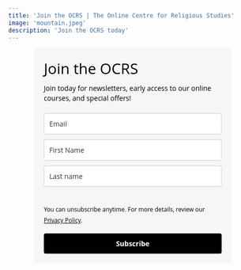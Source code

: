 ```yaml
---
title: 'Join the OCRS | The Online Centre for Religious Studies'
image: 'mountain.jpeg'
description: 'Join the OCRS today'
---
```


<style type="text/css">
  @import url(https://fonts.googleapis.com/css?family=Open+Sans:400,400italic,700,700italic);
</style>
<style type="text/css">
  .ml-form-embedSubmitLoad{display:inline-block;width:20px;height:20px}.ml-form-embedSubmitLoad:after{content:" ";display:block;width:11px;height:11px;margin:1px;border-radius:50%;border:4px solid #fff;border-color:#fff #fff #fff transparent;animation:ml-form-embedSubmitLoad 1.2s linear infinite}@keyframes ml-form-embedSubmitLoad{0%{transform:rotate(0)}100%{transform:rotate(360deg)}}#mlb2-1716784.ml-form-embedContainer{box-sizing:border-box;display:table;height:99.99%;margin:0 auto;position:static;width:100%!important}#mlb2-1716784.ml-form-embedContainer button,#mlb2-1716784.ml-form-embedContainer h4,#mlb2-1716784.ml-form-embedContainer p,#mlb2-1716784.ml-form-embedContainer span{text-transform:none!important;letter-spacing:normal!important}#mlb2-1716784.ml-form-embedContainer .ml-form-embedWrapper{background-color:#f6f6f6;border-width:0;border-color:transparent;border-radius:4px;border-style:solid;box-sizing:border-box;display:inline-block!important;margin:0;padding:0;position:relative}#mlb2-1716784.ml-form-embedContainer .ml-form-embedWrapper.embedDefault,#mlb2-1716784.ml-form-embedContainer .ml-form-embedWrapper.embedPopup{width:400px}#mlb2-1716784.ml-form-embedContainer .ml-form-embedWrapper.embedForm{max-width:400px;width:100%}#mlb2-1716784.ml-form-embedContainer .ml-form-align-left{text-align:left}#mlb2-1716784.ml-form-embedContainer .ml-form-align-center{text-align:center}#mlb2-1716784.ml-form-embedContainer .ml-form-align-default{display:table-cell!important;vertical-align:middle!important;text-align:center!important}#mlb2-1716784.ml-form-embedContainer .ml-form-align-right{text-align:right}#mlb2-1716784.ml-form-embedContainer .ml-form-embedWrapper .ml-form-embedHeader img{border-top-left-radius:4px;border-top-right-radius:4px;height:auto;margin:0 auto!important;max-width:100%;width:undefinedpx}#mlb2-1716784.ml-form-embedContainer .ml-form-embedWrapper .ml-form-embedBody,#mlb2-1716784.ml-form-embedContainer .ml-form-embedWrapper .ml-form-successBody{padding:20px 20px 0 20px}#mlb2-1716784.ml-form-embedContainer .ml-form-embedWrapper .ml-form-embedBody.ml-form-embedBodyHorizontal{padding-bottom:0}#mlb2-1716784.ml-form-embedContainer .ml-form-embedWrapper .ml-form-embedBody .ml-form-embedContent,#mlb2-1716784.ml-form-embedContainer .ml-form-embedWrapper .ml-form-successBody .ml-form-successContent{margin:0 0 20px 0}#mlb2-1716784.ml-form-embedContainer .ml-form-embedWrapper .ml-form-embedBody .ml-form-embedContent h4,#mlb2-1716784.ml-form-embedContainer .ml-form-embedWrapper .ml-form-successBody .ml-form-successContent h4{color:#000;font-family:'Open Sans',Arial,Helvetica,sans-serif;font-size:30px;font-weight:400;margin:0 0 10px 0;text-align:left;word-break:break-word}#mlb2-1716784.ml-form-embedContainer .ml-form-embedWrapper .ml-form-embedBody .ml-form-embedContent p,#mlb2-1716784.ml-form-embedContainer .ml-form-embedWrapper .ml-form-successBody .ml-form-successContent p{color:#000;font-family:'Open Sans',Arial,Helvetica,sans-serif;font-size:14px;font-weight:400;line-height:20px;margin:0 0 10px 0;text-align:left}#mlb2-1716784.ml-form-embedContainer .ml-form-embedWrapper .ml-form-embedBody .ml-form-embedContent ol,#mlb2-1716784.ml-form-embedContainer .ml-form-embedWrapper .ml-form-embedBody .ml-form-embedContent ul,#mlb2-1716784.ml-form-embedContainer .ml-form-embedWrapper .ml-form-successBody .ml-form-successContent ol,#mlb2-1716784.ml-form-embedContainer .ml-form-embedWrapper .ml-form-successBody .ml-form-successContent ul{color:#000;font-family:'Open Sans',Arial,Helvetica,sans-serif;font-size:14px}#mlb2-1716784.ml-form-embedContainer .ml-form-embedWrapper .ml-form-embedBody .ml-form-embedContent p a,#mlb2-1716784.ml-form-embedContainer .ml-form-embedWrapper .ml-form-successBody .ml-form-successContent p a{color:#000;text-decoration:underline}#mlb2-1716784.ml-form-embedContainer .ml-form-embedWrapper .ml-block-form .ml-field-group{text-align:left!important}#mlb2-1716784.ml-form-embedContainer .ml-form-embedWrapper .ml-block-form .ml-field-group label{margin-bottom:5px;color:#333;font-size:14px;font-family:'Open Sans',Arial,Helvetica,sans-serif;font-weight:700;font-style:normal;text-decoration:none;display:inline-block;line-height:20px}#mlb2-1716784.ml-form-embedContainer .ml-form-embedWrapper .ml-form-embedBody .ml-form-embedContent p:last-child,#mlb2-1716784.ml-form-embedContainer .ml-form-embedWrapper .ml-form-successBody .ml-form-successContent p:last-child{margin:0}#mlb2-1716784.ml-form-embedContainer .ml-form-embedWrapper .ml-form-embedBody form{margin:0;width:100%}#mlb2-1716784.ml-form-embedContainer .ml-form-embedWrapper .ml-form-embedBody .ml-form-checkboxRow,#mlb2-1716784.ml-form-embedContainer .ml-form-embedWrapper .ml-form-embedBody .ml-form-formContent{margin:0 0 20px 0;width:100%}#mlb2-1716784.ml-form-embedContainer .ml-form-embedWrapper .ml-form-embedBody .ml-form-checkboxRow{float:left}#mlb2-1716784.ml-form-embedContainer .ml-form-embedWrapper .ml-form-embedBody .ml-form-formContent.horozintalForm{margin:0;padding:0 0 20px 0;width:100%;height:auto;float:left}#mlb2-1716784.ml-form-embedContainer .ml-form-embedWrapper .ml-form-embedBody .ml-form-fieldRow{margin:0 0 10px 0;width:100%}#mlb2-1716784.ml-form-embedContainer .ml-form-embedWrapper .ml-form-embedBody .ml-form-fieldRow.ml-last-item{margin:0}#mlb2-1716784.ml-form-embedContainer .ml-form-embedWrapper .ml-form-embedBody .ml-form-fieldRow.ml-formfieldHorizintal{margin:0}#mlb2-1716784.ml-form-embedContainer .ml-form-embedWrapper .ml-form-embedBody .ml-form-fieldRow input{background-color:#fff!important;color:#333!important;border-color:#ccc!important;border-radius:4px!important;border-style:solid!important;border-width:1px!important;font-family:'Open Sans',Arial,Helvetica,sans-serif;font-size:14px!important;height:auto;line-height:21px!important;margin-bottom:0;margin-top:0;margin-left:0;margin-right:0;padding:10px 10px!important;width:100%!important;box-sizing:border-box!important;max-width:100%!important}#mlb2-1716784.ml-form-embedContainer .ml-form-embedWrapper .ml-form-embedBody .ml-form-fieldRow input::-webkit-input-placeholder,#mlb2-1716784.ml-form-embedContainer .ml-form-embedWrapper .ml-form-embedBody .ml-form-horizontalRow input::-webkit-input-placeholder{color:#333}#mlb2-1716784.ml-form-embedContainer .ml-form-embedWrapper .ml-form-embedBody .ml-form-fieldRow input::-moz-placeholder,#mlb2-1716784.ml-form-embedContainer .ml-form-embedWrapper .ml-form-embedBody .ml-form-horizontalRow input::-moz-placeholder{color:#333}#mlb2-1716784.ml-form-embedContainer .ml-form-embedWrapper .ml-form-embedBody .ml-form-fieldRow input:-ms-input-placeholder,#mlb2-1716784.ml-form-embedContainer .ml-form-embedWrapper .ml-form-embedBody .ml-form-horizontalRow input:-ms-input-placeholder{color:#333}#mlb2-1716784.ml-form-embedContainer .ml-form-embedWrapper .ml-form-embedBody .ml-form-fieldRow input:-moz-placeholder,#mlb2-1716784.ml-form-embedContainer .ml-form-embedWrapper .ml-form-embedBody .ml-form-horizontalRow input:-moz-placeholder{color:#333}#mlb2-1716784.ml-form-embedContainer .ml-form-embedWrapper .ml-form-embedBody .ml-form-fieldRow textarea,#mlb2-1716784.ml-form-embedContainer .ml-form-embedWrapper .ml-form-embedBody .ml-form-horizontalRow textarea{background-color:#fff!important;color:#333!important;border-color:#ccc!important;border-radius:4px!important;border-style:solid!important;border-width:1px!important;font-family:'Open Sans',Arial,Helvetica,sans-serif;font-size:14px!important;height:auto;line-height:21px!important;margin-bottom:0;margin-top:0;padding:10px 10px!important;width:100%!important;box-sizing:border-box!important;max-width:100%!important}#mlb2-1716784.ml-form-embedContainer .ml-form-embedWrapper .ml-form-embedBody .ml-form-checkboxRow .label-description::before,#mlb2-1716784.ml-form-embedContainer .ml-form-embedWrapper .ml-form-embedBody .ml-form-embedPermissions .ml-form-embedPermissionsOptionsCheckbox .label-description::before,#mlb2-1716784.ml-form-embedContainer .ml-form-embedWrapper .ml-form-embedBody .ml-form-fieldRow .custom-checkbox .custom-control-label::before,#mlb2-1716784.ml-form-embedContainer .ml-form-embedWrapper .ml-form-embedBody .ml-form-fieldRow .custom-radio .custom-control-label::before,#mlb2-1716784.ml-form-embedContainer .ml-form-embedWrapper .ml-form-embedBody .ml-form-horizontalRow .custom-checkbox .custom-control-label::before,#mlb2-1716784.ml-form-embedContainer .ml-form-embedWrapper .ml-form-embedBody .ml-form-horizontalRow .custom-radio .custom-control-label::before,#mlb2-1716784.ml-form-embedContainer .ml-form-embedWrapper .ml-form-embedBody .ml-form-interestGroupsRow .ml-form-interestGroupsRowCheckbox .label-description::before{border-color:#ccc!important;background-color:#fff!important}#mlb2-1716784.ml-form-embedContainer .ml-form-embedWrapper .ml-form-embedBody .ml-form-fieldRow input.custom-control-input[type=checkbox]{box-sizing:border-box;padding:0;position:absolute;z-index:-1;opacity:0;margin-top:5px;margin-left:-24px;overflow:visible}#mlb2-1716784.ml-form-embedContainer .ml-form-embedWrapper .ml-form-embedBody .ml-form-checkboxRow .label-description::before,#mlb2-1716784.ml-form-embedContainer .ml-form-embedWrapper .ml-form-embedBody .ml-form-embedPermissions .ml-form-embedPermissionsOptionsCheckbox .label-description::before,#mlb2-1716784.ml-form-embedContainer .ml-form-embedWrapper .ml-form-embedBody .ml-form-fieldRow .custom-checkbox .custom-control-label::before,#mlb2-1716784.ml-form-embedContainer .ml-form-embedWrapper .ml-form-embedBody .ml-form-horizontalRow .custom-checkbox .custom-control-label::before,#mlb2-1716784.ml-form-embedContainer .ml-form-embedWrapper .ml-form-embedBody .ml-form-interestGroupsRow .ml-form-interestGroupsRowCheckbox .label-description::before{border-radius:4px!important}#mlb2-1716784.ml-form-embedContainer .ml-form-embedWrapper .ml-form-embedBody .ml-form-checkboxRow input[type=checkbox]:checked~.label-description::after,#mlb2-1716784.ml-form-embedContainer .ml-form-embedWrapper .ml-form-embedBody .ml-form-embedPermissions .ml-form-embedPermissionsOptionsCheckbox input[type=checkbox]:checked~.label-description::after,#mlb2-1716784.ml-form-embedContainer .ml-form-embedWrapper .ml-form-embedBody .ml-form-fieldRow .custom-checkbox .custom-control-input:checked~.custom-control-label::after,#mlb2-1716784.ml-form-embedContainer .ml-form-embedWrapper .ml-form-embedBody .ml-form-horizontalRow .custom-checkbox .custom-control-input:checked~.custom-control-label::after,#mlb2-1716784.ml-form-embedContainer .ml-form-embedWrapper .ml-form-embedBody .ml-form-interestGroupsRow .ml-form-interestGroupsRowCheckbox input[type=checkbox]:checked~.label-description::after{background-color:#fff;mask-image:url(https://bucket.mlcdn.com/images/default/arrow.svg);-webkit-mask-image:url(https://bucket.mlcdn.com/images/default/arrow.svg)}#mlb2-1716784.ml-form-embedContainer .ml-form-embedWrapper .ml-form-embedBody .ml-form-fieldRow .custom-radio .custom-control-input:checked~.custom-control-label::after{background-color:#fff;mask-image:url(https://bucket.mlcdn.com/images/default/circle.svg);-webkit-mask-image:url(https://bucket.mlcdn.com/images/default/circle.svg)}#mlb2-1716784.ml-form-embedContainer .ml-form-embedWrapper .ml-form-embedBody .ml-form-checkboxRow input[type=checkbox]:checked~.label-description::before,#mlb2-1716784.ml-form-embedContainer .ml-form-embedWrapper .ml-form-embedBody .ml-form-embedPermissions .ml-form-embedPermissionsOptionsCheckbox input[type=checkbox]:checked~.label-description::before,#mlb2-1716784.ml-form-embedContainer .ml-form-embedWrapper .ml-form-embedBody .ml-form-fieldRow .custom-checkbox .custom-control-input:checked~.custom-control-label::before,#mlb2-1716784.ml-form-embedContainer .ml-form-embedWrapper .ml-form-embedBody .ml-form-fieldRow .custom-radio .custom-control-input:checked~.custom-control-label::before,#mlb2-1716784.ml-form-embedContainer .ml-form-embedWrapper .ml-form-embedBody .ml-form-horizontalRow .custom-checkbox .custom-control-input:checked~.custom-control-label::before,#mlb2-1716784.ml-form-embedContainer .ml-form-embedWrapper .ml-form-embedBody .ml-form-horizontalRow .custom-radio .custom-control-input:checked~.custom-control-label::before,#mlb2-1716784.ml-form-embedContainer .ml-form-embedWrapper .ml-form-embedBody .ml-form-interestGroupsRow .ml-form-interestGroupsRowCheckbox input[type=checkbox]:checked~.label-description::before{border-color:#000!important;background-color:#000!important;color:#fff!important}#mlb2-1716784.ml-form-embedContainer .ml-form-embedWrapper .ml-form-embedBody .ml-form-fieldRow .custom-checkbox .custom-control-label::after,#mlb2-1716784.ml-form-embedContainer .ml-form-embedWrapper .ml-form-embedBody .ml-form-fieldRow .custom-checkbox .custom-control-label::before,#mlb2-1716784.ml-form-embedContainer .ml-form-embedWrapper .ml-form-embedBody .ml-form-fieldRow .custom-radio .custom-control-label::after,#mlb2-1716784.ml-form-embedContainer .ml-form-embedWrapper .ml-form-embedBody .ml-form-fieldRow .custom-radio .custom-control-label::before,#mlb2-1716784.ml-form-embedContainer .ml-form-embedWrapper .ml-form-embedBody .ml-form-horizontalRow .custom-checkbox .custom-control-label::after,#mlb2-1716784.ml-form-embedContainer .ml-form-embedWrapper .ml-form-embedBody .ml-form-horizontalRow .custom-checkbox .custom-control-label::before,#mlb2-1716784.ml-form-embedContainer .ml-form-embedWrapper .ml-form-embedBody .ml-form-horizontalRow .custom-radio .custom-control-label::after,#mlb2-1716784.ml-form-embedContainer .ml-form-embedWrapper .ml-form-embedBody .ml-form-horizontalRow .custom-radio .custom-control-label::before{top:2;box-sizing:border-box}#mlb2-1716784.ml-form-embedContainer .ml-form-embedWrapper .ml-form-embedBody .ml-form-checkboxRow .label-description::after,#mlb2-1716784.ml-form-embedContainer .ml-form-embedWrapper .ml-form-embedBody .ml-form-checkboxRow .label-description::before,#mlb2-1716784.ml-form-embedContainer .ml-form-embedWrapper .ml-form-embedBody .ml-form-embedPermissions .ml-form-embedPermissionsOptionsCheckbox .label-description::after,#mlb2-1716784.ml-form-embedContainer .ml-form-embedWrapper .ml-form-embedBody .ml-form-embedPermissions .ml-form-embedPermissionsOptionsCheckbox .label-description::before{top:0!important;box-sizing:border-box!important}#mlb2-1716784.ml-form-embedContainer .ml-form-embedWrapper .ml-form-embedBody .ml-form-checkboxRow .label-description::after,#mlb2-1716784.ml-form-embedContainer .ml-form-embedWrapper .ml-form-embedBody .ml-form-checkboxRow .label-description::before{top:0!important;box-sizing:border-box!important}#mlb2-1716784.ml-form-embedContainer .ml-form-embedWrapper .ml-form-embedBody .ml-form-interestGroupsRow .ml-form-interestGroupsRowCheckbox .label-description::after{top:3px!important;box-sizing:border-box!important;position:absolute;left:-21px;display:block;width:10px;height:10px;content:""}#mlb2-1716784.ml-form-embedContainer .ml-form-embedWrapper .ml-form-embedBody .ml-form-interestGroupsRow .ml-form-interestGroupsRowCheckbox .label-description::before{top:0!important;box-sizing:border-box!important}#mlb2-1716784.ml-form-embedContainer .ml-form-embedWrapper .ml-form-embedBody .custom-control-label::before{position:absolute;top:4px;left:-24px;display:block;width:16px;height:16px;pointer-events:none;content:"";background-color:#fff;border:#adb5bd solid 1px;border-radius:50%}#mlb2-1716784.ml-form-embedContainer .ml-form-embedWrapper .ml-form-embedBody .custom-control-label::after{position:absolute;top:5px!important;left:-21px;display:block;width:10px;height:10px;content:""}#mlb2-1716784.ml-form-embedContainer .ml-form-embedWrapper .ml-form-embedBody .ml-form-checkboxRow .label-description::before,#mlb2-1716784.ml-form-embedContainer .ml-form-embedWrapper .ml-form-embedBody .ml-form-embedPermissions .ml-form-embedPermissionsOptionsCheckbox .label-description::before,#mlb2-1716784.ml-form-embedContainer .ml-form-embedWrapper .ml-form-embedBody .ml-form-interestGroupsRow .ml-form-interestGroupsRowCheckbox .label-description::before{position:absolute;top:4px;left:-24px;display:block;width:16px;height:16px;pointer-events:none;content:"";background-color:#fff;border:#adb5bd solid 1px;border-radius:50%}#mlb2-1716784.ml-form-embedContainer .ml-form-embedWrapper .ml-form-embedBody .ml-form-embedPermissions .ml-form-embedPermissionsOptionsCheckbox .label-description::after{position:absolute;top:3px!important;left:-21px;display:block;width:10px;height:10px;content:""}#mlb2-1716784.ml-form-embedContainer .ml-form-embedWrapper .ml-form-embedBody .ml-form-checkboxRow .label-description::after{position:absolute;top:3px!important;left:-21px;display:block;width:10px;height:10px;content:""}#mlb2-1716784.ml-form-embedContainer .ml-form-embedWrapper .ml-form-embedBody .custom-radio .custom-control-label::after{background:no-repeat 50%/50% 50%}#mlb2-1716784.ml-form-embedContainer .ml-form-embedWrapper .ml-form-embedBody .custom-checkbox .custom-control-label::after,#mlb2-1716784.ml-form-embedContainer .ml-form-embedWrapper .ml-form-embedBody .ml-form-checkboxRow .label-description::after,#mlb2-1716784.ml-form-embedContainer .ml-form-embedWrapper .ml-form-embedBody .ml-form-embedPermissions .ml-form-embedPermissionsOptionsCheckbox .label-description::after,#mlb2-1716784.ml-form-embedContainer .ml-form-embedWrapper .ml-form-embedBody .ml-form-interestGroupsRow .ml-form-interestGroupsRowCheckbox .label-description::after{background:no-repeat 50%/50% 50%}#mlb2-1716784.ml-form-embedContainer .ml-form-embedWrapper .ml-form-embedBody .ml-form-fieldRow .custom-control,#mlb2-1716784.ml-form-embedContainer .ml-form-embedWrapper .ml-form-embedBody .ml-form-horizontalRow .custom-control{position:relative;display:block;min-height:1.5rem;padding-left:1.5rem}#mlb2-1716784.ml-form-embedContainer .ml-form-embedWrapper .ml-form-embedBody .ml-form-fieldRow .custom-checkbox .custom-control-input,#mlb2-1716784.ml-form-embedContainer .ml-form-embedWrapper .ml-form-embedBody .ml-form-fieldRow .custom-radio .custom-control-input,#mlb2-1716784.ml-form-embedContainer .ml-form-embedWrapper .ml-form-embedBody .ml-form-horizontalRow .custom-checkbox .custom-control-input,#mlb2-1716784.ml-form-embedContainer .ml-form-embedWrapper .ml-form-embedBody .ml-form-horizontalRow .custom-radio .custom-control-input{position:absolute;z-index:-1;opacity:0;box-sizing:border-box;padding:0}#mlb2-1716784.ml-form-embedContainer .ml-form-embedWrapper .ml-form-embedBody .ml-form-fieldRow .custom-checkbox .custom-control-label,#mlb2-1716784.ml-form-embedContainer .ml-form-embedWrapper .ml-form-embedBody .ml-form-fieldRow .custom-radio .custom-control-label,#mlb2-1716784.ml-form-embedContainer .ml-form-embedWrapper .ml-form-embedBody .ml-form-horizontalRow .custom-checkbox .custom-control-label,#mlb2-1716784.ml-form-embedContainer .ml-form-embedWrapper .ml-form-embedBody .ml-form-horizontalRow .custom-radio .custom-control-label{color:#000;font-size:12px!important;font-family:'Open Sans',Arial,Helvetica,sans-serif;line-height:22px;margin-bottom:0;position:relative;vertical-align:top;font-style:normal;font-weight:700}#mlb2-1716784.ml-form-embedContainer .ml-form-embedWrapper .ml-form-embedBody .ml-form-fieldRow .custom-select,#mlb2-1716784.ml-form-embedContainer .ml-form-embedWrapper .ml-form-embedBody .ml-form-horizontalRow .custom-select{background-color:#fff!important;color:#333!important;border-color:#ccc!important;border-radius:4px!important;border-style:solid!important;border-width:1px!important;font-family:'Open Sans',Arial,Helvetica,sans-serif;font-size:14px!important;line-height:20px!important;margin-bottom:0;margin-top:0;padding:10px 28px 10px 12px!important;width:100%!important;box-sizing:border-box!important;max-width:100%!important;height:auto;display:inline-block;vertical-align:middle;background:url(https://bucket.mlcdn.com/images/default/dropdown.svg) no-repeat right .75rem center/8px 10px;-webkit-appearance:none;-moz-appearance:none;appearance:none}#mlb2-1716784.ml-form-embedContainer .ml-form-embedWrapper .ml-form-embedBody .ml-form-horizontalRow{height:auto;width:100%;float:left}.ml-form-formContent.horozintalForm .ml-form-horizontalRow .ml-input-horizontal{width:70%;float:left}.ml-form-formContent.horozintalForm .ml-form-horizontalRow .ml-button-horizontal{width:30%;float:left}.ml-form-formContent.horozintalForm .ml-form-horizontalRow .ml-button-horizontal.labelsOn{padding-top:25px}.ml-form-formContent.horozintalForm .ml-form-horizontalRow .horizontal-fields{box-sizing:border-box;float:left;padding-right:10px}#mlb2-1716784.ml-form-embedContainer .ml-form-embedWrapper .ml-form-embedBody .ml-form-horizontalRow input{background-color:#fff;color:#333;border-color:#ccc;border-radius:4px;border-style:solid;border-width:1px;font-family:'Open Sans',Arial,Helvetica,sans-serif;font-size:14px;line-height:20px;margin-bottom:0;margin-top:0;padding:10px 10px;width:100%;box-sizing:border-box;overflow-y:initial}#mlb2-1716784.ml-form-embedContainer .ml-form-embedWrapper .ml-form-embedBody .ml-form-horizontalRow button{background-color:#000!important;border-color:#000;border-style:solid;border-width:1px;border-radius:4px;box-shadow:none;color:#fff!important;cursor:pointer;font-family:'Open Sans',Arial,Helvetica,sans-serif;font-size:14px!important;font-weight:700;line-height:20px;margin:0!important;padding:10px!important;width:100%;height:auto}#mlb2-1716784.ml-form-embedContainer .ml-form-embedWrapper .ml-form-embedBody .ml-form-horizontalRow button:hover{background-color:#333!important;border-color:#333!important}#mlb2-1716784.ml-form-embedContainer .ml-form-embedWrapper .ml-form-embedBody .ml-form-checkboxRow input[type=checkbox]{box-sizing:border-box;padding:0;position:absolute;z-index:-1;opacity:0;margin-top:5px;margin-left:-24px;overflow:visible}#mlb2-1716784.ml-form-embedContainer .ml-form-embedWrapper .ml-form-embedBody .ml-form-checkboxRow .label-description{color:#000;display:block;font-family:'Open Sans',Arial,Helvetica,sans-serif;font-size:12px;text-align:left;margin-bottom:0;position:relative;vertical-align:top}#mlb2-1716784.ml-form-embedContainer .ml-form-embedWrapper .ml-form-embedBody .ml-form-checkboxRow label{font-weight:400;margin:0;padding:0;position:relative;display:block;min-height:24px;padding-left:24px}#mlb2-1716784.ml-form-embedContainer .ml-form-embedWrapper .ml-form-embedBody .ml-form-checkboxRow label a{color:#000;text-decoration:underline}#mlb2-1716784.ml-form-embedContainer .ml-form-embedWrapper .ml-form-embedBody .ml-form-checkboxRow label p{color:#000!important;font-family:'Open Sans',Arial,Helvetica,sans-serif!important;font-size:12px!important;font-weight:400!important;line-height:18px!important;padding:0!important;margin:0 5px 0 0!important}#mlb2-1716784.ml-form-embedContainer .ml-form-embedWrapper .ml-form-embedBody .ml-form-checkboxRow label p:last-child{margin:0}#mlb2-1716784.ml-form-embedContainer .ml-form-embedWrapper .ml-form-embedBody .ml-form-embedSubmit{margin:0 0 20px 0}#mlb2-1716784.ml-form-embedContainer .ml-form-embedWrapper .ml-form-embedBody .ml-form-embedSubmit button{background-color:#000!important;border:none!important;border-radius:4px!important;box-shadow:none!important;color:#fff!important;cursor:pointer;font-family:'Open Sans',Arial,Helvetica,sans-serif!important;font-size:14px!important;font-weight:700!important;line-height:21px!important;height:auto;padding:10px!important;width:100%!important;box-sizing:border-box!important}#mlb2-1716784.ml-form-embedContainer .ml-form-embedWrapper .ml-form-embedBody .ml-form-embedSubmit button.loading{display:none}#mlb2-1716784.ml-form-embedContainer .ml-form-embedWrapper .ml-form-embedBody .ml-form-embedSubmit button:hover{background-color:#333!important}.ml-subscribe-close{width:30px;height:30px;background:url(https://bucket.mlcdn.com/images/default/modal_close.png) no-repeat;background-size:30px;cursor:pointer;margin-top:-10px;margin-right:-10px;position:absolute;top:0;right:0}.ml-error input{background:url(https://bucket.mlcdn.com/images/default/error-icon.png) 98% center no-repeat #fff!important;background-size:24px 24px!important}.ml-error .label-description{color:red!important}.ml-error .label-description p,.ml-error .label-description p a{color:red!important}#mlb2-1716784.ml-form-embedContainer .ml-form-embedWrapper .ml-form-embedBody .ml-form-checkboxRow.ml-error .label-description p,#mlb2-1716784.ml-form-embedContainer .ml-form-embedWrapper .ml-form-embedBody .ml-form-checkboxRow.ml-error .label-description p:first-letter{color:red!important}@media only screen and (max-width:400px){.ml-form-embedWrapper.embedDefault,.ml-form-embedWrapper.embedPopup{width:100%!important}.ml-form-formContent.horozintalForm{float:left!important}.ml-form-formContent.horozintalForm .ml-form-horizontalRow{height:auto!important;width:100%!important;float:left!important}.ml-form-formContent.horozintalForm .ml-form-horizontalRow .ml-input-horizontal{width:100%!important}.ml-form-formContent.horozintalForm .ml-form-horizontalRow .ml-input-horizontal>div{padding-right:0!important;padding-bottom:10px}.ml-form-formContent.horozintalForm .ml-button-horizontal{width:100%!important}.ml-form-formContent.horozintalForm .ml-button-horizontal.labelsOn{padding-top:0!important}}
</style>
<style type="text/css">
  #mlb2-1716784.ml-form-embedContainer .ml-form-embedWrapper .ml-form-embedBody .ml-form-embedPermissions{text-align:left;float:left;width:100%}#mlb2-1716784.ml-form-embedContainer .ml-form-embedWrapper .ml-form-embedBody .ml-form-embedPermissions .ml-form-embedPermissionsContent{margin:15px 0 15px 0;text-align:left}#mlb2-1716784.ml-form-embedContainer .ml-form-embedWrapper .ml-form-embedBody .ml-form-embedPermissions .ml-form-embedPermissionsContent.horizontal{margin:0 0 15px 0}#mlb2-1716784.ml-form-embedContainer .ml-form-embedWrapper .ml-form-embedBody .ml-form-embedPermissions .ml-form-embedPermissionsContent h4{color:#000;font-family:'Open Sans',Arial,Helvetica,sans-serif;font-size:12px;font-weight:700;line-height:18px;margin:0 0 10px 0;word-break:break-word}#mlb2-1716784.ml-form-embedContainer .ml-form-embedWrapper .ml-form-embedBody .ml-form-embedPermissions .ml-form-embedPermissionsContent p{color:#000;font-family:'Open Sans',Arial,Helvetica,sans-serif;font-size:12px;line-height:18px;margin:0 0 10px 0}#mlb2-1716784.ml-form-embedContainer .ml-form-embedWrapper .ml-form-embedBody .ml-form-embedPermissions .ml-form-embedPermissionsContent.privacy-policy p{color:#000;font-family:'Open Sans',Arial,Helvetica,sans-serif;font-size:12px;line-height:22px;margin:0 0 10px 0}#mlb2-1716784.ml-form-embedContainer .ml-form-embedWrapper .ml-form-embedBody .ml-form-embedPermissions .ml-form-embedPermissionsContent.privacy-policy p a{color:#000}#mlb2-1716784.ml-form-embedContainer .ml-form-embedWrapper .ml-form-embedBody .ml-form-embedPermissions .ml-form-embedPermissionsContent.privacy-policy p:last-child{margin:0}#mlb2-1716784.ml-form-embedContainer .ml-form-embedWrapper .ml-form-embedBody .ml-form-embedPermissions .ml-form-embedPermissionsContent p a{color:#000;text-decoration:underline}#mlb2-1716784.ml-form-embedContainer .ml-form-embedWrapper .ml-form-embedBody .ml-form-embedPermissions .ml-form-embedPermissionsContent p:last-child{margin:0 0 15px 0}#mlb2-1716784.ml-form-embedContainer .ml-form-embedWrapper .ml-form-embedBody .ml-form-embedPermissions .ml-form-embedPermissionsOptions{margin:0;padding:0}#mlb2-1716784.ml-form-embedContainer .ml-form-embedWrapper .ml-form-embedBody .ml-form-embedPermissions .ml-form-embedPermissionsOptionsCheckbox{margin:0 0 10px 0}#mlb2-1716784.ml-form-embedContainer .ml-form-embedWrapper .ml-form-embedBody .ml-form-embedPermissions .ml-form-embedPermissionsOptionsCheckbox:last-child{margin:0}#mlb2-1716784.ml-form-embedContainer .ml-form-embedWrapper .ml-form-embedBody .ml-form-embedPermissions .ml-form-embedPermissionsOptionsCheckbox label{font-weight:400;margin:0;padding:0;position:relative;display:block;min-height:24px;padding-left:24px}#mlb2-1716784.ml-form-embedContainer .ml-form-embedWrapper .ml-form-embedBody .ml-form-embedPermissions .ml-form-embedPermissionsOptionsCheckbox .label-description{color:#000;font-family:'Open Sans',Arial,Helvetica,sans-serif;font-size:12px;line-height:18px;text-align:left;margin-bottom:0;position:relative;vertical-align:top;font-style:normal;font-weight:700}#mlb2-1716784.ml-form-embedContainer .ml-form-embedWrapper .ml-form-embedBody .ml-form-embedPermissions .ml-form-embedPermissionsOptionsCheckbox .description{color:#000;font-family:'Open Sans',Arial,Helvetica,sans-serif;font-size:12px;font-style:italic;font-weight:400;line-height:18px;margin:5px 0 0 0}#mlb2-1716784.ml-form-embedContainer .ml-form-embedWrapper .ml-form-embedBody .ml-form-embedPermissions .ml-form-embedPermissionsOptionsCheckbox input[type=checkbox]{box-sizing:border-box;padding:0;position:absolute;z-index:-1;opacity:0;margin-top:5px;margin-left:-24px;overflow:visible}#mlb2-1716784.ml-form-embedContainer .ml-form-embedWrapper .ml-form-embedBody .ml-form-embedPermissions .ml-form-embedMailerLite-GDPR{padding-bottom:20px}#mlb2-1716784.ml-form-embedContainer .ml-form-embedWrapper .ml-form-embedBody .ml-form-embedPermissions .ml-form-embedMailerLite-GDPR p{color:#000;font-family:'Open Sans',Arial,Helvetica,sans-serif;font-size:10px;line-height:14px;margin:0;padding:0}#mlb2-1716784.ml-form-embedContainer .ml-form-embedWrapper .ml-form-embedBody .ml-form-embedPermissions .ml-form-embedMailerLite-GDPR p a{color:#000;text-decoration:underline}@media (max-width:768px){#mlb2-1716784.ml-form-embedContainer .ml-form-embedWrapper .ml-form-embedBody .ml-form-embedPermissions .ml-form-embedPermissionsContent p{font-size:12px!important;line-height:18px!important}#mlb2-1716784.ml-form-embedContainer .ml-form-embedWrapper .ml-form-embedBody .ml-form-embedPermissions .ml-form-embedMailerLite-GDPR p{font-size:10px!important;line-height:14px!important}}
</style>
<div id="mlb2-1716784" class="ml-form-embedContainer ml-subscribe-form ml-subscribe-form-1716784">
  <div class="ml-form-align-center">
    <div class="ml-form-embedWrapper embedForm">
      <div class="ml-form-embedBody ml-form-embedBodyDefault row-form">
        <div class="ml-form-embedContent" style="">
          <h4>Join the OCRS</h4>
          <p>Join today for newsletters,&nbsp;early access to our online courses,&nbsp;and special offers!</p>
        </div>
        <form class="ml-block-form" action="https://app.mailerlite.com/webforms/submit/f2h0s5" data-code="f2h0s5" method="post" target="_blank">
          <div class="ml-form-formContent">
            <div class="ml-form-fieldRow">
              <div class="ml-field-group ml-field-email ml-validate-email ml-validate-required">
                <input type="email" class="form-control" data-inputmask="" name="fields[email]" placeholder="Email" autocomplete="email">
              </div>
            </div>
            <div class="ml-form-fieldRow">
              <div class="ml-field-group ml-field-name ml-validate-required">
                <input type="text" class="form-control" data-inputmask="" name="fields[name]" placeholder="First Name" autocomplete="name">
              </div>
            </div>
            <div class="ml-form-fieldRow ml-last-item">
              <div class="ml-field-group ml-field-last_name">
                <input type="text" class="form-control" data-inputmask="" name="fields[last_name]" placeholder="Last name" autocomplete="">
              </div>
            </div>
          </div>
          <div class="ml-form-embedPermissions" style="">
            <div class="ml-form-embedPermissionsContent default privacy-policy">
              <p>You can unsubscribe anytime. For more details, review our <a href="https://www.oc-rs.org/privacy/" target="_blank">Privacy Policy</a>.</p>
            </div>
          </div>
          <input type="hidden" name="fields[marketing_permissions]" value="Email">
          <input type="hidden" name="ml-submit" value="1">
          <div class="ml-form-embedSubmit">
            <button type="submit" class="primary">Subscribe</button>
            <button disabled="disabled" style="display:none" type="button" class="loading"> <div class="ml-form-embedSubmitLoad"><div></div><div></div><div></div><div></div></div> </button>
          </div>
        </form>
      </div>
      <div class="ml-form-successBody row-success" style="display:none">
        <div class="ml-form-successContent">
          <h4>You're almost there...</h4>
          <p>Please check your email inbox to finish signing up.&nbsp;</p>
          <p>If you can't see our email, have a look in your junk/spam folder.</p>
        </div>
      </div>
    </div>
  </div>
</div>
<script>
  function ml_webform_success_1716784(){var r=ml_jQuery||jQuery;r(".ml-subscribe-form-1716784 .row-success").show(),r(".ml-subscribe-form-1716784 .row-form").hide()}
</script>
<img src="https://track.mailerlite.com/webforms/o/1716784/f2h0s5?v4a60e9ef938a7fa0240ac9ba567062cb" width="1" height="1" style="max-width:1px;max-height:1px;visibility:hidden;padding:0;margin:0;display:block" alt="." border="0">
<script src="https://static.mailerlite.com/js/w/webforms.min.js?v4a60e9ef938a7fa0240ac9ba567062cb" type="text/javascript"></script>
